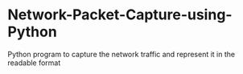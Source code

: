 # Network-Packet-Capture-using-Python
Python program to capture the network traffic and represent it in the readable format
